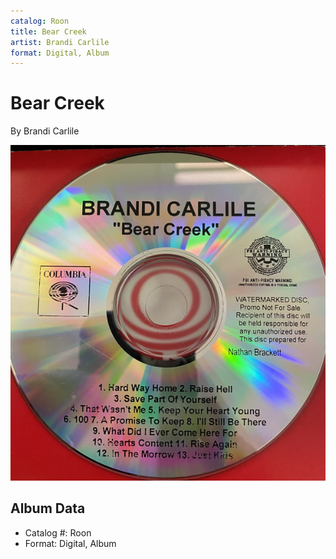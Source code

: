 ```yaml
---
catalog: Roon
title: Bear Creek
artist: Brandi Carlile
format: Digital, Album
---
```


# Bear Creek

By Brandi Carlile

![](../../assets/albumcovers/Brandi_Carlile-Bear_Creek.png)

## Album Data

- Catalog #: Roon
- Format: Digital, Album

